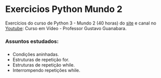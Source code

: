 # Exercicios Python Mundo 2
Exercícios do curso de Python 3 -  Mundo 2 (40 horas) do [site](https://www.cursoemvideo.com/course/python-3-mundo-2/) e canal no [Youtube](https://www.youtube.com/watch?v=nJkVHusJp6E&list=PLHz_AreHm4dk_nZHmxxf_J0WRAqy5Czye): Curso em Vídeo - Professor Gustavo Guanabara.

### Assuntos estudados:<h3>
* Condições aninhadas.
* Estruturas de repetição for.
* Estruturas de repetição while.
* Interrompendo repetições while.
